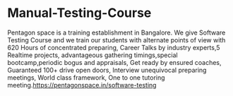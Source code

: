 # Manual-Testing-Course
Pentagon space is a training establishment in Bangalore. We give Software Testing Course and we train our students with alternate points of view with 620 Hours of concentrated preparing, Career Talks by industry experts,5 Realtime projects, advantageous gathering timings,special bootcamp,periodic bogus and appraisals, Get ready by ensured coaches, Guaranteed 100+ drive open doors, Interview unequivocal preparing meetings, World class framework, One to one tutoring meeting.https://pentagonspace.in/software-testing

